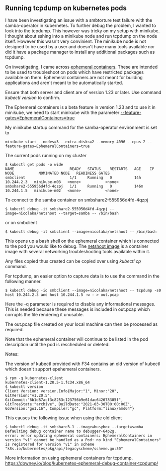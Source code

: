 ## Running tcpdump on kubernetes pods

I have been investigating an issue with a smbtorture test failure with the samba-operator in kubernetes. To further debug the problem, I wanted to look into the tcpdump. This however was tricky on my setup with minikube. I thought about sshing into a minikube node and run tcpdump on the node itself. However this wasn't very convinient. The minikube node is not designed to be used by a user and doesn't have many tools available nor did it have a package manager to install any additional packages such as tcpdump.

On investigating, I came across [ephemeral containers](https://kubernetes.io/docs/concepts/workloads/pods/ephemeral-containers/).
These are intended to be used to troubleshoot on pods which have restricted packages available on them. Ephemeral containers are not meant for building applications and aren't meant to be automatically started.

Ensure that both server and client are of version 1.23 or later. Use command _kubectl version_ to confirm.

The Ephemeral containers is a beta feature in version 1.23 and to use it in minikube, we need to start minikube with the parameter [--feature-gates=EphemeralContainers=true](https://minikube.sigs.k8s.io/docs/handbook/config/)

My minikube startup command for the samba-operator environment is set to
```
minikube start --nodes=3 --extra-disks=2 --memory 4096 --cpus 2 --feature-gates=EphemeralContainers=true
```

The current pods running on my cluster
```
$ kubectl get pods -o wide
NAME                         READY   STATUS    RESTARTS   AGE    IP           NODE           NOMINATED NODE   READINESS GATES
smbclient                    1/1     Running   0          14h    10.244.2.3   minikube-m03   <none>           <none>
smbshare2-555956d4fd-4qzpj   1/1     Running   0          146m   10.244.1.5   minikube-m02   <none>           <none>
```

To connect to the samba container on smbshare2-555956d4fd-4qzpj
```
$ kubectl debug -it smbshare2-555956d4fd-4qzpj --image=nicolaka/netshoot --target=samba -- /bin/bash
```

or on smbclient
```
$ kubectl debug -it smbclient --image=nicolaka/netshoot -- /bin/bash
```

This opens up a bash shell on the ephemeral container which is connected to the pod you would like to debug.
The [netshoot image](https://github.com/nicolaka/netshoot) is a container image with several networking troubleshooting tools available within it.

Any files copied thus created can be copied over using _kubectl cp_ command.

For tcpdump, an easier option to capture data is to use the command in the following manner.
```
$ kubectl debug -iq smbclient --image=nicolaka/netshoot -- tcpdump -s0 host 10.244.2.3 and host 10.244.1.5 -w - > out.pcap
```

Here the -q parameter is required to disable any informational messages. This is needed because these messages is included in out.pcap which corrupts the file rendering it unusable.

The out.pcap file created on your local machine can then be processed as required.

Note that the ephemeral container will continue to be listed in the pod description until the pod is rescheduled or deleted.


Notes:

The version of kubectl provided with F34 contains an old version of kubectl which doesn't support epehemeral containers.
```
$ rpm -q kubernetes-client
kubernetes-client-1.20.5-1.fc34.x86_64
$ kubectl version
Client Version: version.Info{Major:"1", Minor:"20", GitVersion:"v1.20.5", GitCommit:"6b1d87acf3c8253c123756b9e61dac642678305f", GitTreeState:"archive", BuildDate:"2021-03-30T00:00:00Z", GoVersion:"go1.16", Compiler:"gc", Platform:"linux/amd64"}
```

This causes the following issue when using the old client
```
$ kubectl debug -it smbshare3-1 --image=busybox --target=samba
Defaulting debug container name to debugger-64p2g.
error: error updating ephemeral containers: EphemeralContainers in version "v1" cannot be handled as a Pod: no kind "EphemeralContainers" is registered for version "v1" in scheme "k8s.io/kubernetes/pkg/api/legacyscheme/scheme.go:30"
```

More information on using ephemeral containers for tcpdump.
https://downey.io/blog/kubernetes-ephemeral-debug-container-tcpdump/
